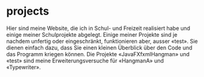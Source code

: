 # projects
Hier sind meine Website, die ich in Schul- und Freizeit realisiert habe und einige meiner Schulprojekte abgelegt. 
Einige meiner  Projekte sind je nachdem unfertig oder eingeschränkt, funktionieren aber, ausser «test».
Sie dienen einfach dazu, dass Sie einen kleinen Überblick über den Code und das Programm kriegen können.
Die Projekte «JavaFXfxmlHangman» und «test» sind meine Erweiterungsversuche für «HangmanA» und «Typewriter».
